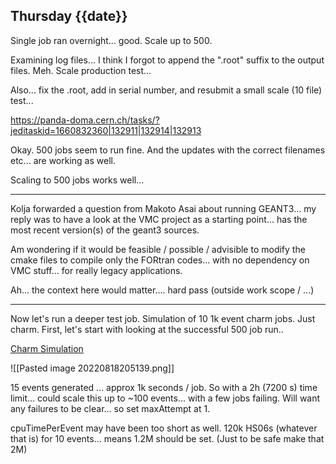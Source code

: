 ## Thursday {{date}}

Single job ran overnight...  good.  Scale up to 500.

Examining log files... I think I forgot to append the ".root" suffix to the output files.  Meh.  Scale production test...

Also... fix the .root, add in serial number, and resubmit a small scale (10 file) test...

https://panda-doma.cern.ch/tasks/?jeditaskid=1660832360|132911|132914|132913

Okay.  500 jobs seem to run fine.  And the updates with the correct filenames etc... are working as well.

Scaling to 500 jobs works well... 

------------

Kolja forwarded a question from Makoto Asai about running GEANT3... my reply was to have a look at the VMC project as a starting point... has the most recent version(s) of the geant3 sources.

Am wondering if it would be feasible / possible / advisible to modify the cmake files to compile only the FORtran codes...  with no dependency on VMC stuff... for really legacy applications.

Ah... the context here would matter.... hard pass (outside work scope / ...)

----------------

Now let's run a deeper test job.  Simulation of 10 1k event charm jobs.  Just charm.  First, let's start with looking at the successful 500 job run..

[Charm Simulation](https://panda-doma.cern.ch/tasks/?jeditaskid=132534|132536#plots)

![[Pasted image 20220818205139.png]]

15 events generated ... approx 1k seconds / job.  So with a 2h (7200 s) time limit... could scale this up to ~100 events... with a few jobs failing.  Will want any failures to be clear... so set maxAttempt at 1.

cpuTimePerEvent may have been too short as well.  120k HS06s (whatever that is) for 10 events... means 1.2M should be set.  (Just to be safe make that 2M)


